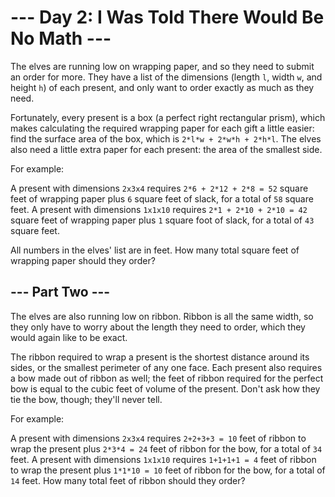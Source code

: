# --- Day 2: I Was Told There Would Be No Math ---

The elves are running low on wrapping paper, and so they need to submit an order for more. They have
a list of the dimensions (length `l`, width `w`, and height `h`) of each present, and only want to
order exactly as much as they need.

Fortunately, every present is a box (a perfect right rectangular prism), which makes calculating the
required wrapping paper for each gift a little easier: find the surface area of the box, which is
`2*l*w + 2*w*h + 2*h*l`. The elves also need a little extra paper for each present: the area of the
smallest side.

For example:

A present with dimensions `2x3x4` requires `2*6 + 2*12 + 2*8 = 52` square feet of wrapping paper
plus `6` square feet of slack, for a total of `58` square feet.
A present with dimensions `1x1x10` requires `2*1 + 2*10 + 2*10 = 42` square feet of wrapping paper
plus `1` square foot of slack, for a total of `43` square feet.

All numbers in the elves' list are in feet. How many total square feet of wrapping paper should they
order?

## --- Part Two ---

The elves are also running low on ribbon. Ribbon is all the same width, so they only have to worry
about the length they need to order, which they would again like to be exact.

The ribbon required to wrap a present is the shortest distance around its sides, or the smallest
perimeter of any one face. Each present also requires a bow made out of ribbon as well; the feet of
ribbon required for the perfect bow is equal to the cubic feet of volume of the present. Don't ask
how they tie the bow, though; they'll never tell.

For example:

A present with dimensions `2x3x4` requires `2+2+3+3 = 10` feet of ribbon to wrap the present plus `2*3*4
= 24` feet of ribbon for the bow, for a total of `34` feet.
A present with dimensions `1x1x10` requires `1+1+1+1 = 4` feet of ribbon to wrap the present plus `1*1*10
= 10` feet of ribbon for the bow, for a total of `14` feet.
How many total feet of ribbon should they order?
